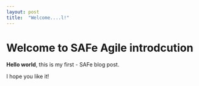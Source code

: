 ```yaml
---
layout: post
title:  "Welcome....l!"
---
```


# Welcome to SAFe Agile introdcution

**Hello world**, this is my first - SAFe blog post.

I hope you like it!
